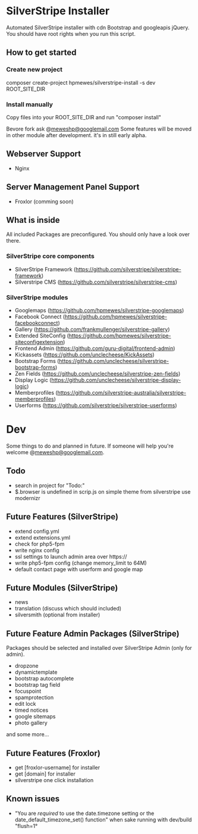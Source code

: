 # SilverStripe Installer
Automated SilverStripe installer with cdn Bootstrap and googleapis jQuery.
You should have root rights when you run this script.

## How to get started

### Create new project
composer create-project hpmewes/silverstripe-install -s dev ROOT_SITE_DIR

### Install manually
Copy files into your ROOT_SITE_DIR and run "composer install"

Bevore fork ask @meweshp@googlemail.com
Some features will be moved in other module after development. it's in still early alpha.

## Webserver Support

* Nginx

## Server Management Panel Support

* Froxlor (comming soon)

## What is inside
All included Packages are preconfigured. You should only have a look over there.

### SilverStripe core components

* SilverStripe Framework (https://github.com/silverstripe/silverstripe-framework)
* Silverstripe CMS (https://github.com/silverstripe/silverstripe-cms)

### SilverStripe modules

* Googlemaps (https://github.com/hpmewes/silverstripe-googlemaps)
* Facebook Connect (https://github.com/hpmewes/silverstripe-facebookconnect)
* Gallery (https://github.com/frankmullenger/silverstripe-gallery)
* Extended SiteConfig (https://github.com/hpmewes/silverstripe-siteconfigextension)
* Frontend Admin (https://github.com/guru-digital/frontend-admin)
* Kickassets (https://github.com/unclecheese/KickAssets)
* Bootstrap Forms (https://github.com/unclecheese/silverstripe-bootstrap-forms)
* Zen Fields (https://github.com/unclecheese/silverstripe-zen-fields)
* Display Logic (https://github.com/unclecheese/silverstripe-display-logic)
* Memberprofiles (https://github.com/silverstripe-australia/silverstripe-memberprofiles)
* Userforms (https://github.com/silverstripe/silverstripe-userforms)

# Dev
Some things to do and planned in future.
If someone will help you're welcome @meweshp@googlemail.com.

## Todo

* search in project for "Todo:"
* $.browser is undefined in scrip.js on simple theme from silverstripe use modernizr

## Future Features (SilverStripe)

* extend config.yml
* extend extensions.yml
* check for php5-fpm
* write nginx config
* ssl settings to launch admin area over https://
* write php5-fpm config (change memory_limit to 64M)
* default contact page with userform and google map

## Future Modules (SilverStripe)

* news
* translation (discuss which should included)
* silversmith (optional from installer)

## Future Feature Admin Packages (SilverStripe)
Packages should be selected and installed over SilverStripe Admin (only for admin).

* dropzone
* dynamictemplate
* bootstrap autocomplete
* bootstrap tag field
* focuspoint
* spamprotection
* edit lock
* timed notices
* google sitemaps
* photo gallery

and some more...

## Future Features (Froxlor)
* get [froxlor-username] for installer
* get [domain] for installer
* silverstripe one click installation

## Known issues
* "You are *required* to use the date.timezone setting or the date_default_timezone_set() function" when sake running with dev/build "flush=1°
